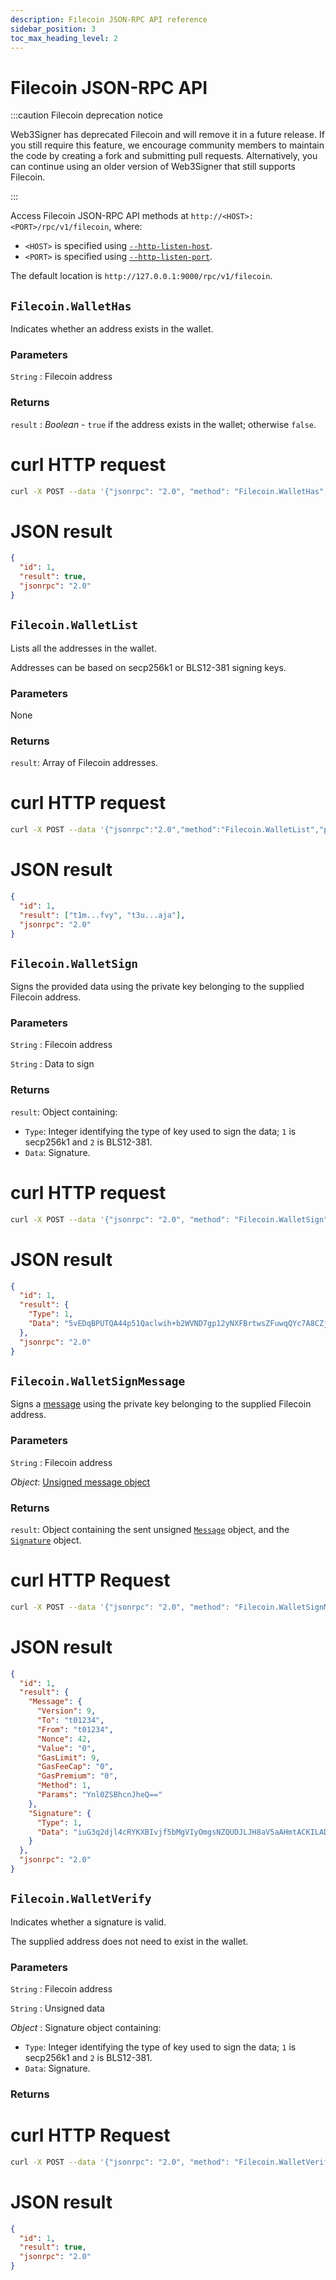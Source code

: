 ```yaml
---
description: Filecoin JSON-RPC API reference
sidebar_position: 3
toc_max_heading_level: 2
---
```


# Filecoin JSON-RPC API

:::caution Filecoin deprecation notice

Web3Signer has deprecated Filecoin and will remove it in a future release. If you still require this feature, we encourage
community members to maintain the code by creating a fork and submitting pull requests. Alternatively, you can continue
using an older version of Web3Signer that still supports Filecoin.

:::

Access Filecoin JSON-RPC API methods at `http://<HOST>:<PORT>/rpc/v1/filecoin`, where:

- `<HOST>` is specified using [`--http-listen-host`](../cli/options.md#http-listen-host).
- `<PORT>` is specified using [`--http-listen-port`](../cli/options.md#http-listen-port).

The default location is `http://127.0.0.1:9000/rpc/v1/filecoin`.

## `Filecoin.WalletHas`

Indicates whether an address exists in the wallet.

### Parameters

`String` : Filecoin address

### Returns

`result` : _Boolean_ - `true` if the address exists in the wallet; otherwise `false`.

<!--tabs-->

# curl HTTP request

```bash
curl -X POST --data '{"jsonrpc": "2.0", "method": "Filecoin.WalletHas", "params": ["t1m...fvy"], "id": 1}' http://127.0.0.1:9000/rpc/v1/filecoin
```

# JSON result

```json
{
  "id": 1,
  "result": true,
  "jsonrpc": "2.0"
}
```

<!--/tabs-->

## `Filecoin.WalletList`

Lists all the addresses in the wallet.

Addresses can be based on secp256k1 or BLS12-381 signing keys.

### Parameters

None

### Returns

`result`: Array of Filecoin addresses.

<!--tabs-->

# curl HTTP request

```bash
curl -X POST --data '{"jsonrpc":"2.0","method":"Filecoin.WalletList","params":[],"id":1}' http://127.0.0.1:9000/rpc/v1/filecoin
```

# JSON result

```json
{
  "id": 1,
  "result": ["t1m...fvy", "t3u...aja"],
  "jsonrpc": "2.0"
}
```

<!--/tabs-->

## `Filecoin.WalletSign`

Signs the provided data using the private key belonging to the supplied Filecoin address.

### Parameters

`String` : Filecoin address

`String` : Data to sign

### Returns

`result`: Object containing:

- `Type`: Integer identifying the type of key used to sign the data; `1` is secp256k1 and `2` is BLS12-381.
- `Data`: Signature.

<!--tabs-->

# curl HTTP request

```bash
curl -X POST --data '{"jsonrpc": "2.0", "method": "Filecoin.WalletSign", "params": ["t1m...fvy", "NDI="], "id": 1}' http://127.0.0.1:9000/rpc/v1/filecoin
```

# JSON result

```json
{
  "id": 1,
  "result": {
    "Type": 1,
    "Data": "5vEDqBPUTQA44p51Qaclwih+b2WVND7gp12yNXFBrtwsZFuwqQYc7A8CZjocrn6NVPjMLpqvJjGxWY2lXb6a3wE="
  },
  "jsonrpc": "2.0"
}
```

<!--/tabs-->

## `Filecoin.WalletSignMessage`

Signs a [message] using the private key belonging to the supplied Filecoin address.

### Parameters

`String` : Filecoin address

_Object_: [Unsigned message object]

### Returns

`result`: Object containing the sent unsigned [`Message`](https://spec.filecoin.io/#section-systems.filecoin_vm.message) object, and the [`Signature`](https://spec.filecoin.io/#section-systems.filecoin_vm.message.message-semantic-validation) object.

<!--tabs-->

# curl HTTP Request

```bash
curl -X POST --data '{"jsonrpc": "2.0", "method": "Filecoin.WalletSignMessage", "params": ["t1m...fvy", {"Version": 9, "To": "t01234", "From": "t01234", "Nonce": 42, "Value": "0", "GasLimit": 9, "GasFeeCap": "0", "GasPremium": "0", "Method": 1, "Params": "Ynl0ZSBhcnJheQ=="}], "id": 1}' http://127.0.0.1:9000/rpc/v1/filecoin
```

# JSON result

```json
{
  "id": 1,
  "result": {
    "Message": {
      "Version": 9,
      "To": "t01234",
      "From": "t01234",
      "Nonce": 42,
      "Value": "0",
      "GasLimit": 9,
      "GasFeeCap": "0",
      "GasPremium": "0",
      "Method": 1,
      "Params": "Ynl0ZSBhcnJheQ=="
    },
    "Signature": {
      "Type": 1,
      "Data": "iuG3q2djl4cRYKXBIvjf5bMgVIyOmgsNZQUDJLJH8aV5aAHmtACKILADp8lNvHK8Tg8bYCi8mNFYAI4/cABOJQA="
    }
  },
  "jsonrpc": "2.0"
}
```

<!--/tabs-->

## `Filecoin.WalletVerify`

Indicates whether a signature is valid.

The supplied address does not need to exist in the wallet.

### Parameters

`String` : Filecoin address

`String` : Unsigned data

_Object_ : Signature object containing:

- `Type`: Integer identifying the type of key used to sign the data; `1` is secp256k1 and `2` is BLS12-381.
- `Data`: Signature.

### Returns

<!--tabs-->

# curl HTTP Request

```bash
curl -X POST --data '{"jsonrpc": "2.0", "method": "Filecoin.WalletVerify", "params": ["t1m...fvy", "NDI=", {"Type":1,"Data":"5vEDqBPUTQA44p51Qaclwih+b2WVND7gp12yNXFBrtwsZFuwqQYc7A8CZjocrn6NVPjMLpqvJjGxWY2lXb6a3wE="}], "id": 1}' http://127.0.0.1:9000/rpc/v1/filecoin
```

# JSON result

```json
{
  "id": 1,
  "result": true,
  "jsonrpc": "2.0"
}
```

<!--/tabs-->

<!-- links -->

[message]: https://spec.filecoin.io/#section-systems.filecoin_vm.message
[Unsigned message object]: https://spec.filecoin.io/#section-systems.filecoin_vm.message
